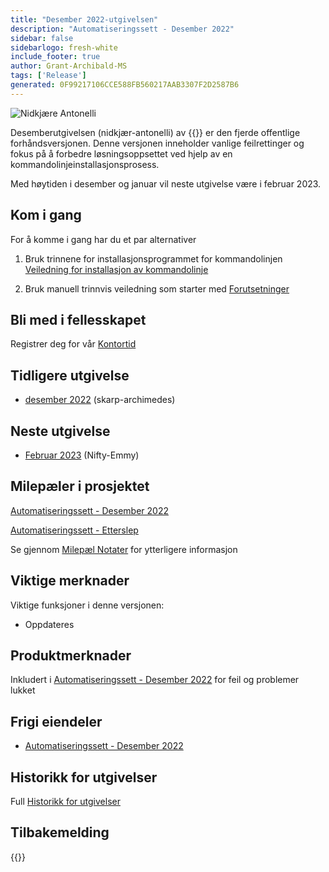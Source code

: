```yaml
---
title: "Desember 2022-utgivelsen"
description: "Automatiseringssett - Desember 2022"
sidebar: false
sidebarlogo: fresh-white
include_footer: true
author: Grant-Archibald-MS
tags: ['Release']
generated: 0F99217106CCE588FB560217AAB3307F2D2587B6
---
```


![Nidkjære Antonelli](/images/zealous-antonelli.png)

Desemberutgivelsen (nidkjær-antonelli) av {{<product-name>}} er den fjerde offentlige forhåndsversjonen. Denne versjonen inneholder vanlige feilrettinger og fokus på å forbedre løsningsoppsettet ved hjelp av en kommandolinjeinstallasjonsprosess.

Med høytiden i desember og januar vil neste utgivelse være i februar 2023.

## Kom i gang

For å komme i gang har du et par alternativer

1. Bruk trinnene for installasjonsprogrammet for kommandolinjen [Veiledning for installasjon av kommandolinje](/nb/get-started/install)

1. Bruk manuell trinnvis veiledning som starter med [Forutsetninger](https://learn.microsoft.com/power-automate/guidance/automation-kit/setup/prerequisites)

## Bli med i fellesskapet

Registrer deg for vår [Kontortid](/nb/office-hours)

## Tidligere utgivelse

- [desember 2022](/nb/releases/november-2022) (skarp-archimedes)

## Neste utgivelse

- [Februar 2023](/nb/releases/february-2023) (Nifty-Emmy)

## Milepæler i prosjektet

[Automatiseringssett - Desember 2022](https://github.com/orgs/microsoft/projects/486/views/5)

[Automatiseringssett - Etterslep](https://github.com/orgs/microsoft/projects/486/views/1)

Se gjennom [Milepæl Notater](/nb/releases/milestones) for ytterligere informasjon

## Viktige merknader

Viktige funksjoner i denne versjonen:

- Oppdateres

## Produktmerknader

Inkludert i [Automatiseringssett - Desember 2022](https://github.com/microsoft/powercat-automation-kit/releases/tag/AutomationKit-December2022) for feil og problemer lukket

## Frigi eiendeler

- [Automatiseringssett - Desember 2022](https://github.com/microsoft/powercat-automation-kit/releases/tag/AutomationKit-December2022)

## Historikk for utgivelser

Full [Historikk for utgivelser](/nb/releases)

## Tilbakemelding

{{<questions name="/content/nb/releases/december-2022.json" completed="Takk for at du gir tilbakemelding" showNavigationButtons="false" locale="nb">}}

